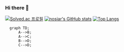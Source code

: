 ### Hi there 👋

[![Solved.ac
프로필](http://mazassumnida.wtf/api/v2/generate_badge?boj=nosiar)](https://solved.ac/nosiar)
[![nosiar's GitHub stats](https://github-readme-stats.vercel.app/api?username=nosiar&theme=dracula)](https://github.com/anuraghazra/github-readme-stats)
[![Top Langs](https://github-readme-stats.vercel.app/api/top-langs/?username=nosiar&layout=compact&theme=dracula)](https://github.com/anuraghazra/github-readme-stats)





<!--
**nosiar/nosiar** is a ✨ _special_ ✨ repository because its `README.md` (this file) appears on your GitHub profile.

Here are some ideas to get you started:

- 🔭 I’m currently working on ...
- 🌱 I’m currently learning ...
- 👯 I’m looking to collaborate on ...
- 🤔 I’m looking for help with ...
- 💬 Ask me about ...
- 📫 How to reach me: ...
- 😄 Pronouns: ...
- ⚡ Fun fact: ...
-->



```mermaid
  graph TD;
      A-->B;
      A-->C;
      B-->D;
      C-->D;
```
